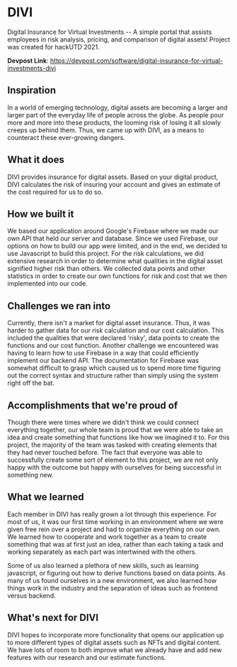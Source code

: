 # DIVI

Digital Insurance for Virtual Investments -- A simple portal that assists employees in risk analysis, pricing, and comparison of digital assets! Project was created for hackUTD 2021. 

**Devpost Link**: https://devpost.com/software/digital-insurance-for-virtual-investments-divi

## Inspiration
In a world of emerging technology, digital assets are becoming a larger and larger part of the everyday life of people across the globe. As people pour more and more into these products, the looming risk of losing it all slowly creeps up behind them. Thus, we came up with DIVI, as a means to counteract these ever-growing dangers.

## What it does
DIVI provides insurance for digital assets. Based on your digital product, DIVI calculates the risk of insuring your account and gives an estimate of the cost required for us to do so. 

## How we built it
We based our application around Google's Firebase where we made our own API that held our server and database. Since we used Firebase, our options on how to build our app were limited, and in the end, we decided to use Javascript to build this project.  For the risk calculations, we did extensive research in order to determine what qualities in the digital asset signified higher risk than others. We collected data points and other statistics in order to create our own functions for risk and cost that we then implemented into our code. 

## Challenges we ran into
Currently, there isn't a market for digital asset insurance. Thus, it was harder to gather data for our risk calculation and our cost calculation. This included the qualities that were declared 'risky', data points to create the functions and our cost function. Another challenge we encountered was having to learn how to use Firebase in a way that could efficiently implement our backend API. The documentation for Firebase was somewhat difficult to grasp which caused us to spend more time figuring out the correct syntax and structure rather than simply using the system right off the bat.

## Accomplishments that we're proud of
Though there were times where we didn't think we could connect everything together, our whole team is proud that we were able to take an idea and create something that functions like how we imagined it to. 
For this project, the majority of the team was tasked with creating elements that they had never touched before. The fact that everyone was able to successfully create some sort of element to this project, we are not only happy with the outcome but happy with ourselves for being successful in something new.

## What we learned
Each member in DIVI has really grown a lot through this experience. For most of us, it was our first time working in an environment where we were given free rein over a project and had to organize everything on our own. We learned how to cooperate and work together as a team to create something that was at first just an idea, rather than each taking a task and working separately as each part was intertwined with the others.

Some of us also learned a plethora of new skills, such as learning javascript, or figuring out how to derive functions based on data points. As many of us found ourselves in a new environment, we also learned how things work in the industry and the separation of ideas such as frontend versus backend.

## What's next for DIVI
DIVI hopes to incorporate more functionality that opens our application up to more different types of digital assets such as NFTs and digital content. We have lots of room to both improve what we already have and add new features with our research and our estimate functions.
